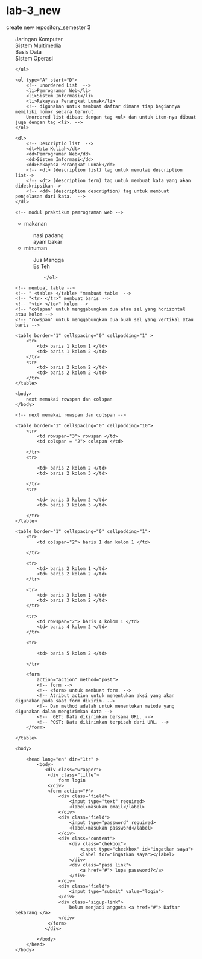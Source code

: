 # lab-3_new
create new repository_semester 3 
<!DOCTYPE html>
<html lang="en">
<head>
    <meta charset="UTF-8">
    <meta name="viewport" content="width=device-width, initial-scale=1.0">
    <title>Document</title>
</head>
<body>
    <ul type="none" > <!-- Ordered List  -->
        <li>Jaringan Komputer</li>
        <li>Sistem Multimedia</li>
        <li>Basis Data</li>
        <li>Sistem Operasi</li> 
        <!-- Ordered List adalah list yang terurut -->
        <!-- "a" untuk membuat daftar dengan urutan abjad alfabet kecil
         "B" untuk membuat daftar dengan urutan abjad alfabet Besar
         "I" untuk membuat daftar dengan urutan angka romawi
         "i" untuk membuat daftar dengan urusan angka romawi kecil  -->
         <!-- "square" untuk simbol persegi -->
         <!-- "disc" (default) untuk simbol lingkaran disc-->
        <!-- "none" tidak memakai simbol -->
        <!-- "circle" untuk simbol lingkaran -->
              
    </ul>

    <ol type="A" start="D">
        <!-- unordered List  -->
        <li>Pemrograman Web</li>
        <li>Sistem Informasi</li>
        <li>Rekayasa Perangkat Lunak</li>
        <!-- digunakan untuk membuat daftar dimana tiap bagiannya memiliki nomor secara terurut.
        Unordered list dibuat dengan tag <ul> dan untuk item-nya dibuat juga dengan tag <li>. -->    
    </ol>

    <dl>
        <!-- Descriptio list  -->
        <dt>Mata Kuliah</dt>
        <dd>Pemrograman Web</dd>
        <dd>Sistem Informasi</dd>
        <dd>Rekayasa Perangkat Lunak</dd>
        <!-- <dl> (description list) tag untuk memulai description list-->
        <!-- <dt> (description term) tag untuk membuat kata yang akan dideskripsikan-->
        <!-- <dd> (description description) tag untuk membuat penjelasan dari kata.  -->
    </dl>

    <!-- modul praktikum pemrograman web -->

   <ul>
        <li>makanan</li>
            <ol>
                <dt>nasi padang</dt>
                <dt>ayam bakar</dt>
            </ol>
        <li>minuman</li>
        <ol>
            <dt>Jus Mangga</dt>
            <dt>Es Teh</dt>

        </ol>

   </ul>

    <!-- membuat table -->
    <!-- " <table> </table> "membuat table  -->
    <!-- "<tr> </tr>" membuat baris -->
    <!-- "<td> </td>" kolom -->
    <!-- "colspan" untuk menggabungkan dua atau sel yang horizontal atau kolom -->
    <!-- "rowspan" untuk menggabungkan dua buah sel yang vertikal atau baris -->

    <table border="1" cellspacing="0" cellpadding="1" >
        <tr>
            <td> baris 1 kolom 1 </td>
            <td> baris 1 kolom 2 </td>
        </tr>
        <tr>
            <td> baris 2 kolom 2 </td>
            <td> baris 2 kolom 2 </td>
        </tr>
    </table>

    <body>
        next memakai rowspan dan colspan
    </body>

    <!-- next memakai rowspan dan colspan -->

    <table border="1" cellspacing="0" cellpadding="10">
        <tr>
            <td rowspan="3"> rowspan </td>
            <td colspan = "2"> colspan </td>
            
        </tr>
        <tr>
            
            <td> baris 2 kolom 2 </td>
            <td> baris 2 kolom 3 </td>
           
        </tr>
        <tr>
            
            <td> baris 3 kolom 2 </td>
            <td> baris 3 kolom 3 </td>
          
        </tr>
    </table>

    <table border="1" cellspacing="0" cellpadding="1">
        <tr>
            <td colspan="2"> baris 1 dan kolom 1 </td>
            
        </tr>

        <tr>
            <td> baris 2 kolom 1 </td>
            <td> baris 2 kolom 2 </td>
        </tr>

        <tr>
            <td> baris 3 kolom 1 </td>
            <td> baris 3 kolom 2 </td>
        </tr>

        <tr>
            <td rowspan="2"> baris 4 kolom 1 </td>
            <td> baris 4 kolom 2 </td>
        </tr>

        <tr>
            
            <td> baris 5 kolom 2 </td>
        
        </tr>

        <form 
            action="action" method="post"> 
            <!-- form -->
            <!-- <form> untuk membuat form. -->
            <!-- Atribut action untuk menentukan aksi yang akan digunakan pada saat form dikirim. -->
            <!-- Dan method adalah untuk menentukan metode yang digunakan dalam mengirimkan data -->
            <!--  GET: Data dikirimkan bersama URL. -->
            <!-- POST: Data dikirimkan terpisah dari URL. -->
        </form>

    </table>
    
    <body> 
        
        <head lang="en" dir="1tr" >
            <body>
               <div class="wrapper">
                <div class="title">
                    form login
                </div>
                <form action="#">
                    <div class="field">
                        <input type="text" required>
                        <label>masukan email</label>
                    </div>
                    <div class="field">
                        <input type="password" required>
                        <label>masukan password</label>
                    </div>
                    <div class="content">
                        <div class="chekbox">
                            <input type="checkbox" id="ingatkan saya">
                            <label for="ingatkan saya"></label>
                        </div>
                        <div class="pass link">
                            <a href="#"> lupa password?</a>
                        </div>
                    </div>
                    <div class="field">
                        <input type="submit" value="login">
                    </div>
                    <div class="sigup-link">
                        belum menjadi anggota <a href="#"> Daftar Sekarang </a>
                    </div>
                </form>
               </div> 
                
            </body>
        </head>
    </body>

    


</body>
</html>
